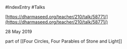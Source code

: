 #IndexEntry #Talks

[https://dharmaseed.org/teacher/210/talk/58771/](https://dharmaseed.org/teacher/210/talk/58771/)

28 May 2019

part of [[Four Circles, Four Parables of Stone and Light]]